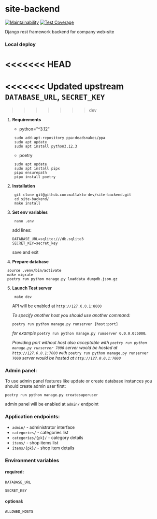 # site-backend 
[![Maintainability](https://api.codeclimate.com/v1/badges/f1fd60c36583e3daf1c3/maintainability)](https://codeclimate.com/repos/66e704389d3b78502cae3498/maintainability)
[![Test Coverage](https://api.codeclimate.com/v1/badges/f1fd60c36583e3daf1c3/test_coverage)](https://codeclimate.com/repos/66e704389d3b78502cae3498/test_coverage)

Django rest framework backend for company web-site


### Local deploy

<<<<<<< HEAD
=======
<<<<<<< Updated upstream
```DATABASE_URL```, ```SECRET_KEY```
=======
>>>>>>> dev
1. **Requirements**
   - python="^3.12"
   ```commandline
    sudo add-apt-repository ppa:deadsnakes/ppa
    sudo apt update
    sudo apt install python3.12.3
   ```
   - poetry
   ```commandline
    sudo apt update
    sudo apt install pipx
    pipx ensurepath
    pipx install poetry
   ```
2. **Installation**
   ```commandline
    git clone git@github.com:mallakto-dev/site-backend.git
    cd site-backend/
    make install
   ```
3. **Set env variables**
    ```commandline
     nano .env
    ```
   add lines:
    ```.env
    DATABASE_URL=sqlite:///db.sqlite3
    SECRET_KEY=secret_key
    ```
   
   save and exit
4.  **Prepare database**
   ```commandline
    source .venv/bin/activate
    make migrate
    poetry run python manage.py loaddata dumpdb.json.gz 
   ```
5. **Launch Test server**
   ```commandline
    make dev
   ```
   
   API will be enabled at ```http://127.0.0.1:8000```
      
   _To specify another host you should use another command:_
   ```commandline
   poetry run python manage.py runserver {host:port}
   ```
   _for example_ ```poetry run python manage.py runserver 0.0.0.0:5000```.
   
   _Providing port without host also acceptable_
   _with ```poetry run python manage.py runserver 7000``` server woold be hosted at ```http://127.0.0.1:7000```_
   _with_ 
   ```poetry run python manage.py runserver 7000``` 
   _server would be hosted at ```http://127.0.0.1:7000```_

### Admin panel:

To use admin panel features like update or create database instances you should create admin user first:
```commandline
poetry run python manage.py createsuperuser
```
admin panel will be enabled at ```admin/``` endpoint 

### Application endpoints:

- ```admin/``` - administrator interface
- ```categories/``` - categories list
- ```categories/{pk}/``` - category details
- ```items/``` - shop items list
- ```items/{pk}/``` - shop item details

### Environment variables

#### **required:**

```DATABASE_URL```

```SECRET_KEY```

#### **optional:**

```ALLOWED_HOSTS```

